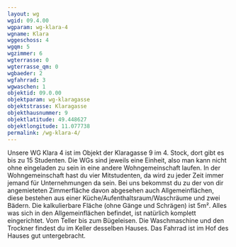 ```yaml
---
layout: wg
wgid: 09.4.00
wgparam: wg-klara-4
wgname: Klara
wggeschoss: 4
wgqm: 5
wgzimmer: 6
wgterrasse: 0
wgterrasse_qm: 0
wgbaeder: 2
wgfahrrad: 3
wgwaschen: 1
objektid: 09.0.00
objektparam: wg-klaragasse
objektstrasse: Klaragasse
objekthausnummer: 9
objektlatitude: 49.448627
objektlongitude: 11.077738
permalink: /wg-klara-4/  
---
```

Unsere WG Klara 4 ist im Objekt der Klaragasse 9 im 4. Stock, dort gibt es bis zu 15 Studenten. Die WGs sind jeweils eine Einheit, also man kann nicht ohne eingeladen zu sein in eine andere Wohngemeinschaft laufen. In der Wohngemeinschaft hast du vier Mitstudenten, da wird zu jeder Zeit immer jemand für Unternehmungen da sein. Bei uns bekommst du zu der von dir angemieteten Zimmerfläche davon abgesehen auch Allgemeinflächen, diese bestehen aus einer Küche/Aufenthaltsraum/Waschräume und zwei Bädern. Die kalkulierbare Fläche (ohne Gänge und Schrägen) ist 5m². Alles was sich in den Allgemeinflächen befindet, ist natürlich komplett eingerichtet. Vom Teller bis zum Bügeleisen. Die Waschmaschine und den Trockner findest du im Keller desselben Hauses. Das Fahrrad ist im Hof des Hauses gut untergebracht.